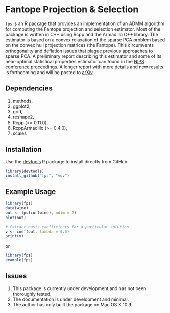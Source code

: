 Fantope Projection & Selection
==============================

`fps` is an R package that provides an implementation of an ADMM algorithm for computing the 
Fantope projection and selection estimator.  Most of the package is written in 
C++ using Rcpp and the Armadillo C++ library. The estimator is based on 
a convex relaxation of the sparse PCA problem based on the convex hull 
projection matrices (the Fantope).  This circumvents orthogonality and 
deflation issues that plague previous approaches to sparse PCA.  A 
preliminary report describing this estimator and some of its near-optimal 
statistical properties estimator can found in the 
[NIPS conference proceedings](http://papers.nips.cc/paper/5136-fantope-projection-and-selection-a-near-optimal-convex-relaxation-of-sparse-pca). A longer report with more details and new 
results is forthcoming and will be posted to [arXiv](http://arxiv.org).

Dependencies
------------

1. methods,
2. ggplot2,
3. grid,
4. reshape2,
5. Rcpp (>= 0.11.0),
6. RcppArmadillo (>= 0.4.0),
7. scales

Installation
------------

Use the [devtools](https://github.com/hadley/devtools) R package to install directly from GitHub:

```R
library(devtools)
install_github("fps", "vqv")
```

Example Usage
-------------

```R
library(fps)
data(wine)
out <- fps(cor(wine), ndim = 2)
plot(out)

# Extract basis coefficients for a particular solution
v <- coef(out, lambda = 0.5) 
print(v)
```

or

```R
library(fps)
example(fps)
```

Issues
------

1. This package is currently under development and has not been thoroughly tested.
2. The documentation is under development and minimal.
3. The author has only built the package on Mac OS X 10.9.
